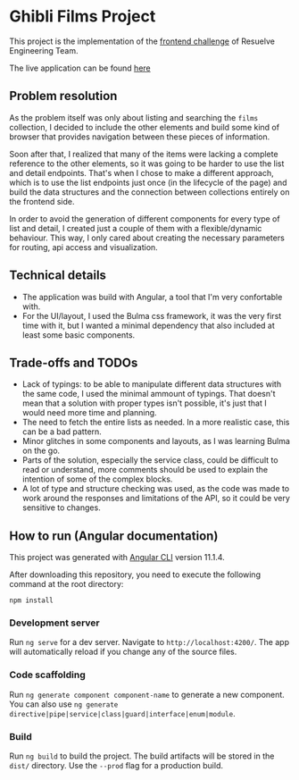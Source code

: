 # Ghibli Films Project

This project is the implementation of the [frontend challenge](https://github.com/resuelve/prueba_frontend) of Resuelve Engineering Team.

The live application can be found [here](https://ghibli-films-faguilarm.vercel.app/)

## Problem resolution

As the problem itself was only about listing and searching the `films` collection, I decided to include the other elements and build some kind of browser that provides navigation between these pieces of information.

Soon after that, I realized that many of the items were lacking a complete reference to the other elements, so it was going to be harder to use the list and detail endpoints. That's when I chose to make a different approach, which is to use the list endpoints just once (in the lifecycle of the page) and build the data structures and the connection between collections entirely on the frontend side.

In order to avoid the generation of different components for every type of list and detail, I created just a couple of them with a flexible/dynamic behaviour. This way, I only cared about creating the necessary parameters for routing, api access and visualization. 

## Technical details

* The application was build with Angular, a tool that I'm very confortable with.
* For the UI/layout, I used the Bulma css framework, it was the very first time with it, but I wanted a minimal dependency that also included at least some basic components.

## Trade-offs and TODOs
* Lack of typings: to be able to manipulate different data structures with the same code, I used the minimal ammount of typings. That doesn't mean that a solution with proper types isn't possible, it's just that I would need more time and planning.
* The need to fetch the entire lists as needed. In a more realistic case, this can be a bad pattern.  
* Minor glitches in some components and layouts, as I was learning Bulma on the go.
* Parts of the solution, especially the service class, could be difficult to read or understand, more comments should be used to explain the intention of some of the complex blocks.
* A lot of type and structure checking was used, as the code was made to work around the responses and limitations of the API, so it could be very sensitive to changes.  

## How to run (Angular documentation)

This project was generated with [Angular CLI](https://github.com/angular/angular-cli) version 11.1.4. 

After downloading this repository, you need to execute the following command at the root directory:

```
npm install
```

### Development server

Run `ng serve` for a dev server. Navigate to `http://localhost:4200/`. The app will automatically reload if you change any of the source files.

### Code scaffolding

Run `ng generate component component-name` to generate a new component. You can also use `ng generate directive|pipe|service|class|guard|interface|enum|module`.

### Build

Run `ng build` to build the project. The build artifacts will be stored in the `dist/` directory. Use the `--prod` flag for a production build.
